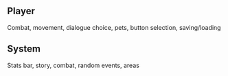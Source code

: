## Player
Combat, movement, dialogue choice, pets, button selection, saving/loading
## System
Stats bar, story, combat, random events, areas
